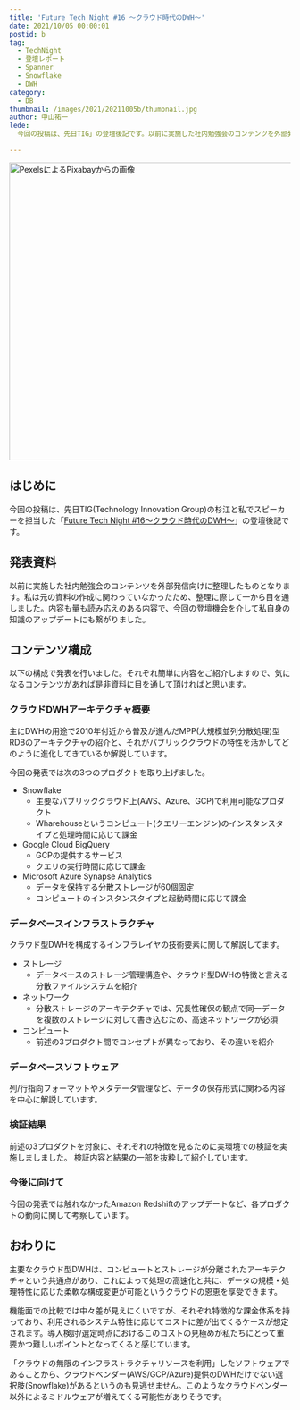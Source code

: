 ```yaml
---
title: 'Future Tech Night #16 ～クラウド時代のDWH～'
date: 2021/10/05 00:00:01
postid: b
tag:
  - TechNight
  - 登壇レポート
  - Spanner
  - Snowflake
  - DWH
category:
  - DB
thumbnail: /images/2021/20211005b/thumbnail.jpg
author: 中山祐一
lede: 
  今回の投稿は、先日TIG」の登壇後記です。以前に実施した社内勉強会のコンテンツを外部発信向けに整理したものとなります。私は元の資料の作成に関わっていなかったため、整理に際して一から目を通しました。

---
```


<img src="/images/2021/20211005b/archive-g39b73f1f8.jpg" alt="PexelsによるPixabayからの画像" title="800" width="533" height="">

## はじめに

今回の投稿は、先日TIG(Technology Innovation Group)の杉江と私でスピーカーを担当した「[Future Tech Night #16～クラウド時代のDWH～](https://future.connpass.com/event/222633/)」の登壇後記です。

## 発表資料

以前に実施した社内勉強会のコンテンツを外部発信向けに整理したものとなります。私は元の資料の作成に関わっていなかったため、整理に際して一から目を通しました。内容も量も読み応えのある内容で、今回の登壇機会を介して私自身の知識のアップデートにも繋がりました。

<script async class="speakerdeck-embed" data-id="64dae075c9874158ae72778f910d2299" data-ratio="1.77777777777778" src="//speakerdeck.com/assets/embed.js"></script>

## コンテンツ構成

以下の構成で発表を行いました。それぞれ簡単に内容をご紹介しますので、気になるコンテンツがあれば是非資料に目を通して頂ければと思います。

### クラウドDWHアーキテクチャ概要

主にDWHの用途で2010年付近から普及が進んだMPP(大規模並列分散処理)型RDBのアーキテクチャの紹介と、それがパブリッククラウドの特性を活かしてどのように進化してきているか解説しています。

今回の発表では次の3つのプロダクトを取り上げました。

* Snowflake
  * 主要なパブリッククラウド上(AWS、Azure、GCP)で利用可能なプロダクト
  * Wharehouseというコンピュート(クエリーエンジン)のインスタンスタイプと処理時間に応じて課金
* Google Cloud BigQuery
  * GCPの提供するサービス
  * クエリの実行時間に応じて課金
* Microsoft Azure Synapse Analytics
  * データを保持する分散ストレージが60個固定
  * コンピュートのインスタンスタイプと起動時間に応じて課金

### データベースインフラストラクチャ

クラウド型DWHを構成するインフラレイヤの技術要素に関して解説してます。

* ストレージ
  * データベースのストレージ管理構造や、クラウド型DWHの特徴と言える分散ファイルシステムを紹介
* ネットワーク
  * 分散ストレージのアーキテクチャでは、冗長性確保の観点で同一データを複数のストレージに対して書き込むため、高速ネットワークが必須
* コンピュート
  * 前述の3プロダクト間でコンセプトが異なっており、その違いを紹介

### データベースソフトウェア

列/行指向フォーマットやメタデータ管理など、データの保存形式に関わる内容を中心に解説しています。

### 検証結果

前述の3プロダクトを対象に、それぞれの特徴を見るために実環境での検証を実施しましました。
検証内容と結果の一部を抜粋して紹介しています。

### 今後に向けて

今回の発表では触れなかったAmazon Redshiftのアップデートなど、各プロダクトの動向に関して考察しています。

## おわりに

主要なクラウド型DWHは、コンピュートとストレージが分離されたアーキテクチャという共通点があり、これによって処理の高速化と共に、データの規模・処理特性に応じた柔軟な構成変更が可能というクラウドの恩恵を享受できます。

機能面での比較では中々差が見えにくいですが、それぞれ特徴的な課金体系を持っており、利用されるシステム特性に応じてコストに差が出てくるケースが想定されます。導入検討/選定時点におけるこのコストの見極めが私たちにとって重要かつ難しいポイントとなってくると感じています。

「クラウドの無限のインフラストラクチャリソースを利用」したソフトウェアであることから、クラウドベンダー(AWS/GCP/Azure)提供のDWHだけでない選択肢(Snowflake)があるというのも見逃せません。このようなクラウドベンダー以外によるミドルウェアが増えてくる可能性がありそうです。
